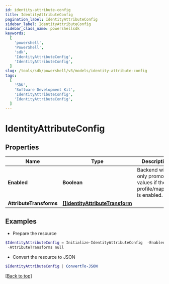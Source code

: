 ```yaml
---
id: identity-attribute-config
title: IdentityAttributeConfig
pagination_label: IdentityAttributeConfig
sidebar_label: IdentityAttributeConfig
sidebar_class_name: powershellsdk
keywords:
  [
    'powershell',
    'PowerShell',
    'sdk',
    'IdentityAttributeConfig',
    'IdentityAttributeConfig',
  ]
slug: /tools/sdk/powershell/v3/models/identity-attribute-config
tags:
  [
    'SDK',
    'Software Development Kit',
    'IdentityAttributeConfig',
    'IdentityAttributeConfig',
  ]
---
```


# IdentityAttributeConfig

## Properties

| Name | Type | Description | Notes |
| --- | --- | --- | --- |
| **Enabled** | **Boolean** | Backend will only promote values if the profile/mapping is enabled. | [optional] [default to $false] |
| **AttributeTransforms** | [**[]IdentityAttributeTransform**](identity-attribute-transform) |  | [optional] |

## Examples

- Prepare the resource

```powershell
$IdentityAttributeConfig = Initialize-IdentityAttributeConfig  -Enabled true `
 -AttributeTransforms null
```

- Convert the resource to JSON

```powershell
$IdentityAttributeConfig | ConvertTo-JSON
```

[[Back to top]](#)
